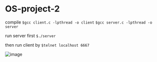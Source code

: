 # OS-project-2
compile
`$gcc client.c -lpthread -o client`
`$gcc server.c -lpthread -o server`

run server first 
`$./server`

then run client by 
`$telnet localhost 6667`

![image](https://user-images.githubusercontent.com/76427253/174465981-39ceba6e-fca5-4815-b979-d651b215af11.png)

